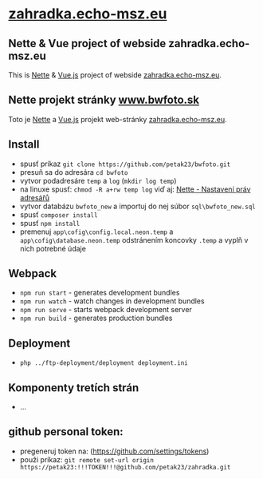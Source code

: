 # [zahradka.echo-msz.eu](http://zahradka.echo-msz.eu)

## Nette & Vue project of webside zahradka.echo-msz.eu

This is [Nette](https://nette.org) & [Vue.js](https://vuejs.org/) project of webside [zahradka.echo-msz.eu](http://zahradka.echo-msz.eu). 

## Nette projekt stránky www.bwfoto.sk

Toto je [Nette](https://nette.org) a [Vue.js](https://vuejs.org/) projekt web-stránky [zahradka.echo-msz.eu](http://zahradka.echo-msz.eu).

## Install

-   spusť príkaz `git clone https://github.com/petak23/bwfoto.git`
-   presuň sa do adresára `cd bwfoto`
-   vytvor podadresáre `temp` a `log` (`mkdir log temp`)
-   na linuxe spusť: `chmod -R a+rw temp log` viď aj: [Nette - Nastavení práv adresářů](https://doc.nette.org/cs/troubleshooting#toc-nastaveni-prav-adresaru)
-   vytvor databázu `bwfoto_new` a importuj do nej súbor `sql\bwfoto_new.sql`
-   spusť `composer install`
-   spusť `npm install`
-   premenuj `app\cofig\config.local.neon.temp` a `app\cofig\database.neon.temp` odstránením koncovky `.temp` a vyplň v nich potrebné údaje

## Webpack

-   `npm run start` - generates development bundles
-   `npm run watch` - watch changes in development bundles
-   `npm run serve` - starts webpack development server
-   `npm run build` - generates production bundles

## Deployment

-   `php ../ftp-deployment/deployment deployment.ini`

## Komponenty tretích strán

- ...

## github personal token:

-   pregeneruj token na: (https://github.com/settings/tokens)
-   použi príkaz: `git remote set-url origin https://petak23:!!!TOKEN!!!@github.com/petak23/zahradka.git`
